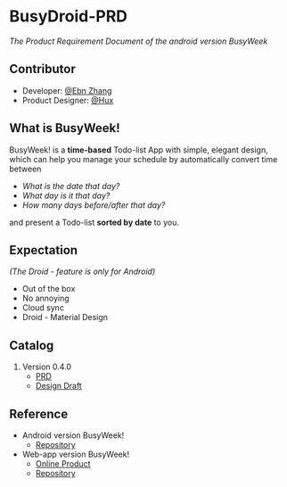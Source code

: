 # BusyDroid-PRD

*The Product Requirement Document of the android version BusyWeek*


## Contributor

* Developer: [@Ebn Zhang](https://github.com/ebnbin)
* Product Designer: [@Hux](https://github.com/Huxpro)


## What is BusyWeek!

BusyWeek! is a **time-based** Todo-list App with simple, elegant design, which can help you manage your schedule by automatically convert time between 

- *What is the date that day?* 
- *What day is it that day?* 
- *How many days before/after that day?*

and present a Todo-list **sorted by date** to you.


## Expectation

*(The Droid - feature is only for Android)*

* Out of the box
* No annoying
* Cloud sync
* Droid - Material Design


## Catalog

1. Version 0.4.0
	* [PRD](prd/0.4.0.md)
	* [Design Draft](draft/)
	

## Reference

* Android version BusyWeek!
	* [Repository](https://github.com/ebnbin/Todo) 
* Web-app version BusyWeek! 
	* [Online Product](http://huangxuan.me/BusyWeek/dist/)
	* [Repository](https://github.com/Huxpro/BusyWeek)	 